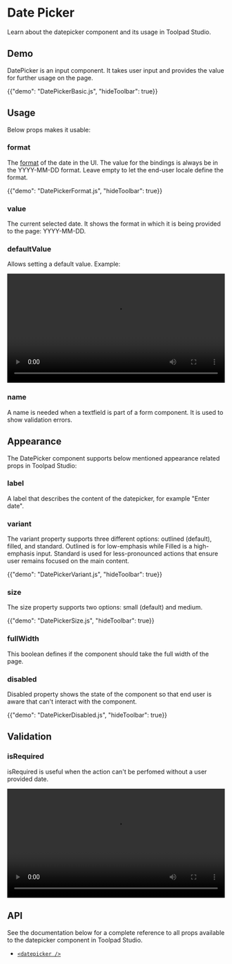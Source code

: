 # Date Picker

<p class="description">Learn about the datepicker component and its usage in Toolpad Studio.</p>

## Demo

DatePicker is an input component. It takes user input and provides the value for further usage on the page.

{{"demo": "DatePickerBasic.js", "hideToolbar": true}}

## Usage

Below props makes it usable:

### format

The [format](https://day.js.org/docs/en/display/format) of the date in the UI. The value for the bindings is always be in the YYYY-MM-DD format. Leave empty to let the end-user locale define the format.

{{"demo": "DatePickerFormat.js", "hideToolbar": true}}

### value

The current selected date. It shows the format in which it is being provided to the page: YYYY-MM-DD.

### defaultValue

Allows setting a default value. Example:

<video controls width="100%" height="auto" alt="button-onclick-js-expression">
  <source src="/static/toolpad/docs/studio/components/datepicker/datepicker-defaultValue.mp4" type="video/mp4">
  Your browser does not support the video tag.
</video>

### name

A name is needed when a textfield is part of a form component. It is used to show validation errors.

## Appearance

The DatePicker component supports below mentioned appearance related props in Toolpad Studio:

### label

A label that describes the content of the datepicker, for example "Enter date".

### variant

The variant property supports three different options: outlined (default), filled, and standard. Outlined is for low-emphasis while Filled is a high-emphasis input. Standard is used for less-pronounced actions that ensure user remains focused on the main content.

{{"demo": "DatePickerVariant.js", "hideToolbar": true}}

### size

The size property supports two options: small (default) and medium.

{{"demo": "DatePickerSize.js", "hideToolbar": true}}

### fullWidth

This boolean defines if the component should take the full width of the page.

### disabled

Disabled property shows the state of the component so that end user is aware that can't interact with the component.

{{"demo": "DatePickerDisabled.js", "hideToolbar": true}}

## Validation

### isRequired

isRequired is useful when the action can't be perfomed without a user provided date.

<video controls width="100%" height="auto" alt="button-onclick-js-expression">
  <source src="/static/toolpad/docs/studio/components/datepicker/datepicker-validation.mp4" type="video/mp4">
  Your browser does not support the video tag.
</video>

## API

See the documentation below for a complete reference to all props available to the datepicker component in Toolpad Studio.

- [`<datepicker />`](/toolpad/studio/reference/components/date-picker/#properties)
